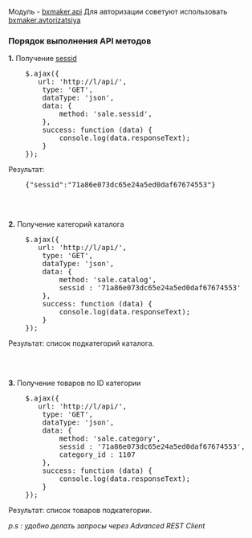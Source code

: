 Модуль - <a href="http://marketplace.1c-bitrix.ru/solutions/bxmaker.api">bxmaker.api</a>
Для авторизации советуют использовать <a href="https://bxmaker.ru/doc/api/primery/avtorizatsiya/">bxmaker.avtorizatsiya</a>


<h3>Порядок выполнения API методов</h3>

<b>1.</b> Получение <u>sessid</u>
<pre>
	$.ajax({ 
	   url: 'http://l/api/',
	    type: 'GET',
	    dataType: 'json',
	    data: {
	        method: 'sale.sessid',
	    },
	    success: function (data) {
	        console.log(data.responseText);
	    }
	});
</pre>

Результат:
<pre>
	{"sessid":"71a86e073dc65e24a5ed0daf67674553"}
</pre>

<br /><br />

<b>2.</b> Получение категорий каталога
<pre>
	$.ajax({ 
	   url: 'http://l/api/',
	    type: 'GET',
	    dataType: 'json',
	    data: {
	        method: 'sale.catalog',
	        sessid : '71a86e073dc65e24a5ed0daf67674553'
	    },
	    success: function (data) {
	        console.log(data.responseText);
	    }
	});
</pre>

Результат: список подкатегорий каталога.

<br /><br />


<b>3.</b> Получение товаров по ID категории
<pre>
	$.ajax({ 
	   url: 'http://l/api/',
	    type: 'GET',
	    dataType: 'json',
	    data: {
	        method: 'sale.category',
	        sessid : '71a86e073dc65e24a5ed0daf67674553',
	        category_id : 1107
	    },
	    success: function (data) {
	        console.log(data.responseText);
	    }
	});
</pre>

Результат: список товаров подкатегории.


<i>p.s : удобно делать запросы через Advanced REST Client</i>
